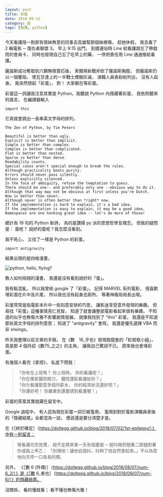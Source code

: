 ```yaml
---
layout: post
title: 彩蛋
date: 2018-08-12
category: 說
tags: [看護, python]
---
```


今天看護陪一對郎有情妹無意的同事去高雄幫那個妹療傷，
趁她休假，
我去看了 2 輪電影 ─ 復仇者聯盟 3。
早上 9:15 出門，
到捷運站時 Line 給看護說忘了帶戲院的會員卡，
同時也發現自己忘了吃早上的藥，
一併把責任用 Line 通通推給看護。

<!--more-->
薩諾斯成功奪取到六顆無限寶石後，
索爾用新戰斧砍了薩諾斯胸膛，
但薩諾斯仍以一個響指，
使瓦甘達上的一半戰士煙銷灰滅，
演職人員表紛紛列出，
沒有人起身。
我突然想起「彩蛋」，
對！
大家都在等彩蛋。

彩蛋這一詞讓我注意其實是 Python，我聽說 Python 內隱藏著彩蛋，
我依照聽來的謠言，
在編譯器輸入

	import this

它真就會跳出一長串英文字母的排列，

	The Zen of Python, by Tim Peters
	
	Beautiful is better than ugly.
	Explicit is better than implicit.
	Simple is better than complex.
	Complex is better than complicated.
	Flat is better than nested.
	Sparse is better than dense.
	Readability counts.
	Special cases aren't special enough to break the rules.
	Although practicality beats purity.
	Errors should never pass silently.
	Unless explicitly silenced.
	In the face of ambiguity, refuse the temptation to guess.
	There should be one-- and preferably only one --obvious way to do it.
	Although that way may not be obvious at first unless you're Dutch.
	Now is better than never.
	Although never is often better than *right* now.
	If the implementation is hard to explain, it's a bad idea.
	If the implementation is easy to explain, it may be a good idea.
	Namespaces are one honking great idea -- let's do more of those!
	
總計為 19 句的 Python 新詩，
為的是讚揚 py 派的思想哲學及理念。
但我的疑問是： 蛋呢？
說好的蛋呢？我怎麼沒看到。

我不死心，
又找了一樣是 Python 的彩蛋，

	import antigravity

結果出現的是四格漫畫，

![python, hello, flying?](/blog/assets/images/2018/pythonfly.png "How are you flying?")

教人如何飛翔的漫畫，
我還是沒有看到說好的「蛋」。

我有點混亂，
所以我曾經 google 了「彩蛋」，
記得 MARVEL 系列電影，
很喜歡埋彩蛋在片中及片尾，
所以我也沒有起身去廁所，
等著神盾局局長出現。

彩蛋常常是指電影本片中一些刻意安排的巧思，
讓影迷享受意外發現的樂趣。
但尋找「彩蛋」這種事情見仁見智，
知道了就會讓整部電影看起來很有樂趣，
不知道的似乎也無傷大雅不影響劇情發展。
就像我找到了 "this" 彩蛋，
我還是不知道那些英文字母的排列意思；
知道了 "antigravity" 會飛，
我還是優先選擇 VBA 而非 xlwings。

昨天我整理以前文章的手稿，
在《數　16_乎也》發現跑龍套的「紅框框小姐」，
竟是那 4 個月前《數75_之之》的主角，
讓我自己驚訝不已。
原來我也會埋彩蛋。

有幾個人看完《拿捏》，
私底下問我：
>「你有在上班嗎？ 你上班時， 你的看護呢？」<br />
>「你在哪家醫院開刀， 醫院還配看護給你？」<br />
>「你欠看護那麼多個月薪水， 你的經濟狀況還好吧？」<br />
>「你還好吧！ 你嚴重到還要請到看護喔！」

彩蛋的答案其實就藏在留言中。

Google 過程中，
有人認為現在彩蛋一詞已被濫用，
濫用到對於電影演職員表後的「隱藏結尾」全都混為一談，
應該還是要分清楚才是。

在《［終於確定］（https://doltegg.github.io/blog/2018/07/02/1st-epilepsy/）》中有一則留言：
>等看護司空見慣，
>說不定將來某一天有個畫面 ─ 她叼根菸翹著二郎腿對著你或路上甲乙：
>「別理他！讓他自個抖，抖夠了他自然會起來。」不以為意地向天呼一口長長的煙。

另外，
《［數 6 (外傳)］（https://doltegg.github.io/blog/2018/08/07/num-6_2/）》是《［數 6_者也］（https://doltegg.github.io/blog/2018/08/07/num-6/）》的隱藏結尾。

沒關係，
看的懂就看；
看不懂也無傷大雅！
